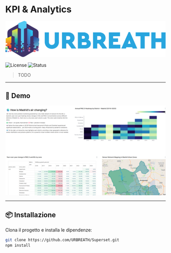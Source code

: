 # KPI & Analytics
![Logo](./assets/superset-logo-horiz.png)

![License](https://img.shields.io/badge/license-MIT-green)
![Status](https://img.shields.io/badge/status-active-success)

> TODO

---

## 🚀 Demo

![Demo Screenshot](./assets/superset-demo.png)  


---

## 📦 Installazione

Clona il progetto e installa le dipendenze:

```bash
git clone https://github.com/URBREATH/Superset.git
npm install
